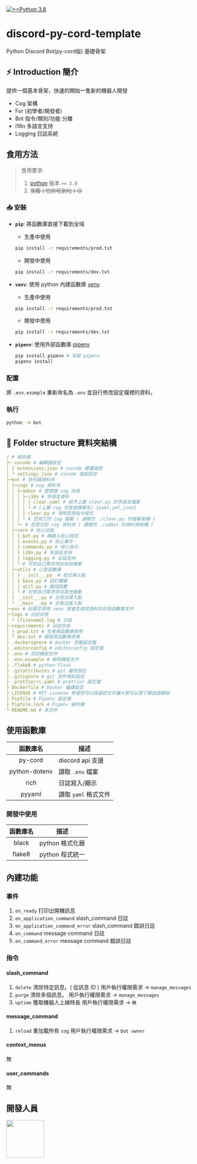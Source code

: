 [![>=Python 3.8](https://img.shields.io/badge/python->=3.8-blue.svg)](https://www.python.org/downloads/release/python-310/)

# discord-py-cord-template

Python Discord Bot(py-cord版) 基礎骨架

## ⚡ Introduction 簡介

提供一個基本骨架，快速的開始一隻新的機器人開發

- Cog 架構
- For (初學者/開發者)
- Bot 指令/類別/功能 分離
- I18n 多語言支持
- Logging 日誌系統

## 食用方法

> 食用要求:
>
> 1. [python](https://www.python.org/) 版本 `>= 3.8`
> 2. ~~空腹 ( 怕你吃到吐 ) 😑~~

### 📥 安裝

- **`pip`**: 將函數庫直接下載到全域

  - 生產中使用

  ```sh
  pip install -r requirements/prod.txt
  ```

  - 開發中使用

  ```sh
  pip install -r requirements/dev.txt
  ```

- **`venv`**: 使用 python 內建函數庫 [venv](https://docs.python.org/zh-tw/3/tutorial/venv.html)

  - 生產中使用

  ```sh
  pip install -r requirements/prod.txt
  ```

  - 開發中使用

  ```sh
  pip install -r requirements/dev.txt
  ```

- **`pipenv`**: 使用外部函數庫 [pipenv](https://pypi.org/project/pipenv/)

  ```sh
  pip install pipenv # 安裝 pipenv
  pipenv install
  ```

### 配置

將 `.env.example`  重新命名為 `.env` 並自行修改設定檔裡的資料。

### 執行

```sh
python -m bot
```

## 🔩 Folder structure 資料夾結構

```yml
/ # 根目錄
├─.vscode # 編輯器設定
│ ├ extensions.json # vscode 建議插劍
│ └ settings.json # vscode 插劍設定
├─bot # 原代碼資料夾
│ ├─cogs # cog 資料夾
│ │ ├─admin # 管理類 cog 存放
│ │ │ ├─i18n # 多語言資料
│ │ │ │ ├ clear.yaml # 給予上層 clear.py 的多語言檔案
│ │ │ │ └ # [上層 cog 存放處檔案名].{yaml,yml,json}
│ │ │ ├ clear.py # 清除訊息指令程式
│ │ │ └ # 您其它的 cog 檔案 ( 請模仿 ./clear.py 的檔案架構 ) 
│ │ └─ # 您其它的 cog 資料夾 ( 請模仿 ./admin 的資料夾結構 )
│ ├─core # 核心功能
│ │ ├ bot.py # 機器人核心程式
│ │ ├ events.py # 核心事件
│ │ ├ commands.py # 核心指令
│ │ ├ i18n.py # 多語言支持
│ │ ├ logging.py # 日誌支持
│ │ └ # 可依自己需求添加其他檔案
│ ├─utils # 小型函數庫
│ │ ├ __init__.py  # 程式導入點
│ │ ├ base.py # 自訂擴展
│ │ ├ util.py # 雜項函數
│ │ └ # 可依自己需求添加其他檔案
│ ├ __init__.py # 主程式導入點
│ └ __main__.py # 主程式進入點
├─env # 如果您使用 venv 將會生成該資料夾存放函數庫文件
├─logs # 日誌存放
│ └ [filename].log # 日誌
├─requirements # 日誌存放
│ ├ prod.txt # 生產用函數庫使用
│ └ dev.txt # 開發用函數庫使用
├ .dockerignore # docker 忽略設定檔
├ .editorconfig # editorconfig 設定檔
├ .env # 您的機密文件
├ .env.example # 範例機密文件
├ .flake8 # python-flask
├ .gitattributes # git 屬性設定
├ .gitignore # git 文件規則設定
├ .prettierrc.yaml # prettier 設定檔
├ Dockerfile # Docker 編譯設定
├ LICENSE # MIT License 希望您可以保留該文件讓大家可以更了解這個模板
├ Pipfile # Pipenv 設定檔
├ Pipfile.lock # Pipenv 緩存檔
└ README.md # 本文件
```

## 使用函數庫

|   函數庫名    | 描述                 |
| :-----------: | -------------------- |
|    py-cord    | discord api 支援     |
| python-dotenv | 讀取 `.env` 檔案     |
|     rich      | 日誌寫入/顯示        |
|    pyyaml     | 讀取 `yaml` 格式文件 |

### 開發中使用

| 函數庫名 | 描述            |
| :------: | --------------- |
|  black   | python 格式化器 |
|  flake8  | python 程式統一 |

## 內建功能

### 事件

1. `on_ready`
  打印出開機訊息
2. `on_application_command`
  slash_command 日誌
3. `on_application_command_error`
  slash_command 錯誤日誌
4. `on_command`
  message command 日誌
5. `on_command_error`
  message command 錯誤日誌

### 指令

#### slash_command

1. `delete`
  清除特定訊息。( 從訊息 ID )
  用戶執行權限需求 -> `manage_messages`
2. `purge`
  清除多個訊息。
  用戶執行權限需求 -> `manage_messages`
3. `uptime`
  獲取機器人上線時長
  用戶執行權限需求 -> `無`

#### message_command

1. `reload`
  重加載所有 `cog`
  用戶執行權限需求 -> `bot owner`

#### context_menus

無

#### user_commands

無

## 開發人員

<a href="https://github.com/a3510377" style="border-radius:50%">
    <img width="100px" src="https://cdn.discordapp.com/avatars/688181698822799414/f6534feffc3f15cf439cb2fdd579aab5.webp?size=128">
</a>
